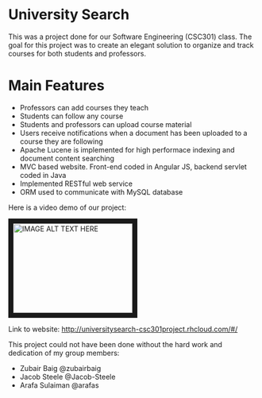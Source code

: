 # University Search

This was a project done for our Software Engineering (CSC301) class. The goal for this project was to create an elegant solution to organize and track courses for both students and professors.

# Main Features

- Professors can add courses they teach
- Students can follow any course
- Students and professors can upload course material
- Users receive notifications when a document has been uploaded to a course they are following
- Apache Lucene is implemented for high performace indexing and document content searching
- MVC based website. Front-end coded in Angular JS, backend servlet coded in Java
- Implemented RESTful web service
- ORM used to communicate with MySQL database

Here is a video demo of our project:

<a href="http://www.youtube.com/watch?feature=player_embedded&v=A9wque_JOuU
" target="_blank"><img src="http://img.youtube.com/vi/A9wque_JOuU/0.jpg" 
alt="IMAGE ALT TEXT HERE" width="240" height="180" border="10" /></a>

Link to website: http://universitysearch-csc301project.rhcloud.com/#/

This project could not have been done without the hard work and dedication of my group members:

- Zubair Baig @zubairbaig
- Jacob Steele @Jacob-Steele
- Arafa Sulaiman @arafas
